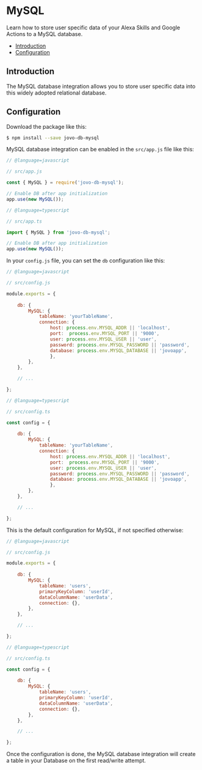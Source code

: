 # MySQL

Learn how to store user specific data of your Alexa Skills and Google Actions to a MySQL database.

* [Introduction](#introduction)
* [Configuration](#configuration)


## Introduction

The MySQL database integration allows you to store user specific data into this widely adopted relational database. 


## Configuration

Download the package like this:

```sh
$ npm install --save jovo-db-mysql
```

MySQL database integration can be enabled in the `src/app.js` file like this:

```javascript
// @language=javascript

// src/app.js

const { MySQL } = require('jovo-db-mysql');

// Enable DB after app initialization
app.use(new MySQL());

// @language=typescript

// src/app.ts

import { MySQL } from 'jovo-db-mysql';

// Enable DB after app initialization
app.use(new MySQL());
```

In your `config.js` file, you can set the `db` configuration like this:

```javascript
// @language=javascript

// src/config.js

module.exports = {
    
    db: {
        MySQL: {
            tableName: 'yourTableName',
            connection: {
                host: process.env.MYSQL_ADDR || 'localhost',
                port:  process.env.MYSQL_PORT || '9000',
                user: process.env.MYSQL_USER || 'user',
                password: process.env.MYSQL_PASSWORD || 'password',
                database: process.env.MYSQL_DATABASE || 'jovoapp',
                },
        },
    },

    // ...

};

// @language=typescript

// src/config.ts

const config = {
    
    db: {
        MySQL: {
            tableName: 'yourTableName',
            connection: {
                host: process.env.MYSQL_ADDR || 'localhost',
                port:  process.env.MYSQL_PORT || '9000',
                user: process.env.MYSQL_USER || 'user',
                password: process.env.MYSQL_PASSWORD || 'password',
                database: process.env.MYSQL_DATABASE || 'jovoapp',
                },
        },
    },

    // ...

};
```

This is the default configuration for MySQL, if not specified otherwise:

```javascript
// @language=javascript

// src/config.js

module.exports = {
    
    db: {
        MySQL: {
            tableName: 'users',
            primaryKeyColumn: 'userId',
            dataColumnName: 'userData',
            connection: {},
        },
    },

    // ...

};

// @language=typescript

// src/config.ts

const config = {
    
    db: {
        MySQL: {
            tableName: 'users',
            primaryKeyColumn: 'userId',
            dataColumnName: 'userData',
            connection: {},
        },
    },

    // ...

};
```

Once the configuration is done, the MySQL database integration will create a table in your Database on the first read/write attempt. 

<!--[metadata]: {"description": "Learn how to store user specific data of your Alexa Skills and Google Actions to a MySQL database.",
"route": "databases/mysql" }-->
